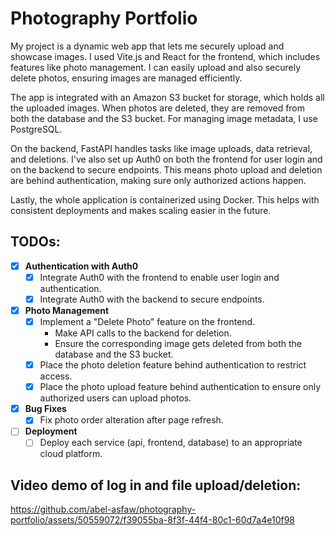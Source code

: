 # Photography Portfolio
My project is a dynamic web app that lets me securely upload and showcase images. I used Vite.js and React for the frontend, which includes features like photo management. I can easily upload and also securely delete photos, ensuring images are managed efficiently.

The app is integrated with an Amazon S3 bucket for storage, which holds all the uploaded images. When photos are deleted, they are removed from both the database and the S3 bucket. For managing image metadata, I use PostgreSQL.

On the backend, FastAPI handles tasks like image uploads, data retrieval, and deletions. I've also set up Auth0 on both the frontend for user login and on the backend to secure endpoints. This means photo upload and deletion are behind authentication, making sure only authorized actions happen.

Lastly, the whole application is containerized using Docker. This helps with consistent deployments and makes scaling easier in the future.

## TODOs:
- [x] **Authentication with Auth0**
  - [x] Integrate Auth0 with the frontend to enable user login and authentication.
  - [x] Integrate Auth0 with the backend to secure endpoints.

- [x] **Photo Management**
  - [x] Implement a "Delete Photo" feature on the frontend.
    - Make API calls to the backend for deletion.
    - Ensure the corresponding image gets deleted from both the database and the S3 bucket.
  - [x] Place the photo deletion feature behind authentication to restrict access.
  - [x] Place the photo upload feature behind authentication to ensure only authorized users can upload photos.

- [x] **Bug Fixes**
  - [x] Fix photo order alteration after page refresh.

- [ ] **Deployment**
  - [ ] Deploy each service (api, frontend, database) to an appropriate cloud platform.

## Video demo of log in and file upload/deletion:

https://github.com/abel-asfaw/photography-portfolio/assets/50559072/f39055ba-8f3f-44f4-80c1-60d7a4e10f98

